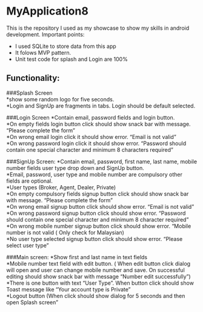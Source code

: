 # MyApplication8

This is the repository I used as my showcase to show my skills in android development.
Important points:
* I used SQLite to store data from this app
* It folows MVP pattern. 
* Unit test code for splash and Login are 100%


## Functionality:
###Splash Screen  
*show some random logo for five seconds.<br />
*Login and SignUp are fragments in tabs.  Login should be default selected.

###Login  Screen
*Contain email, password fields and login button.<br />
*On empty fields login button click should show snack bar with message. “Please complete the form”<br />
*On wrong email login click  it should show error. “Email is not valid” <br />
*On wrong password login click it should show error. “Password should contain one special character and minimum 8 characters required”<br />

###SignUp Screen:
*Contain email, password, first name, last name, mobile number fields user type drop down and SignUp button.<br />
*Email, password, user type and mobile number are compulsory other fields are optional.<br />
*User types (Broker, Agent, Dealer, Private)<br />
*On empty compulsory fields signup button click should show snack bar with message. “Please complete the form”<br />
*On wrong email signup button click should show error. “Email is not valid” <br />
*On wrong password signup button click should show error. “Password should contain one special character and minimum 8 character required”<br />
*On wrong mobile number signup button click should show error. “Mobile number is not valid ( Only check for Malaysian)<br />
*No user type selected signup button click should show error. “Please select user type”<br />

###Main screen:
*Show first and last name in text fields<br />
*Mobile number text field with edit button. ( When edit button click dialog will open and user can change mobile number  and save. On successful editing should show snack bar with message “Number edit successfully”)<br />
*There is one button with text “User Type”. When button click should show Toast message like “Your account type is Private”<br />
*Logout button (When click should show dialog for 5 seconds and then open Splash screen”<br />





